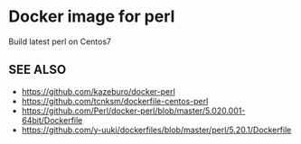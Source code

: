 # Docker image for perl

Build latest perl on Centos7

## SEE ALSO

* https://github.com/kazeburo/docker-perl
* https://github.com/tcnksm/dockerfile-centos-perl
* https://github.com/Perl/docker-perl/blob/master/5.020.001-64bit/Dockerfile
* https://github.com/y-uuki/dockerfiles/blob/master/perl/5.20.1/Dockerfile
